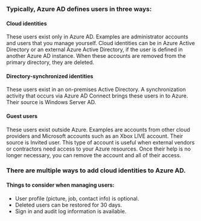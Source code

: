### Typically, Azure AD defines users in three ways:

#### Cloud identities 
These users exist only in Azure AD. Examples are administrator accounts and users that you manage yourself. Cloud identities can be in Azure Active Directory or an external Azure Active Directory, if the user is defined in another Azure AD instance. When these accounts are removed from the primary directory, they are deleted.

#### Directory-synchronized identities 
These users exist in an on-premises Active Directory. A synchronization activity that occurs via Azure AD Connect brings these users in to Azure. Their source is Windows Server AD.

#### Guest users
These users exist outside Azure. Examples are accounts from other cloud providers and Microsoft accounts such as an Xbox LIVE account. Their source is Invited user. This type of account is useful when external vendors or contractors need access to your Azure resources. Once their help is no longer necessary, you can remove the account and all of their access.


### There are multiple ways to add cloud identities to Azure AD.
#### Things to consider when managing users:
- User profile (picture, job, contact info) is optional.
- Deleted users can be restored for 30 days.
- Sign in and audit log information is available.